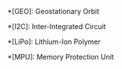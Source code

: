 <!-- ------------ Standard Entries ------------- -->
<!-- ------------------------------------------- -->


*[GEO]: Geostationary Orbit
<!-- *[GEO]: Geosynchronous Equatorial Orbit -->
*[I2C]: Inter-Integrated Circuit
<!-- *[I<sup>2</sup>C]: Inter-Integrated Circuit -->
*[LiPo]: Lithium-Ion Polymer
<!-- *[LiPo]: Lithium-Polymer -->
<!-- *[MPU]: Microprocessing Unit -->
*[MPU]: Memory Protection Unit


<!-- ------------------------------------------- -->
<!-- --------- End of Standard Entries --------- -->





<!-- ------------------ Units ------------------ -->
<!-- ------------------------------------------- -->


<!-- *[Hz]: Hertz -->
<!-- *[MHz]: Megahertz -->
<!-- *[GHz]: Gigahertz -->


<!-- *[mm]: millimeters -->
<!-- *[km]: kilometers -->
<!-- *[in]: inches -->
<!-- *[ft]: feet -->
<!-- *[yrd]: yards -->
<!-- *[mi]: miles -->


<!-- *[Pa]: Pascals -->

<!-- *[°C]: Degrees Celsius -->
<!-- *[°F]: Degrees Fahrenheit -->


<!-- *[pA]: Picoamp -->
<!-- *[nA]: Nanoamp -->
<!-- *[µA]: Microamp -->
<!-- *[mA]: Milliamp -->

<!-- *[µV]: Microvolt -->
<!-- *[mV]: Millivolt -->


<!-- --------------- End of Units -------------- -->
<!-- ------------------------------------------- -->








<!-- Local - Specific to ONLY this Documentation -->
<!-- ------------------------------------------- -->



<!-- ------------------------------------------- -->
<!-- -------------- End of Local --------------- -->

